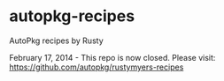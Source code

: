 autopkg-recipes
===============

AutoPkg recipes by Rusty

February 17, 2014 - This repo is now closed. Please visit: https://github.com/autopkg/rustymyers-recipes
